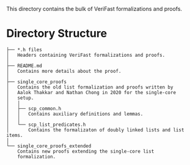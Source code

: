 This directory contains the bulk of VeriFast formalizations and proofs.





# Directory Structure
```
├── *.h files
│   Headers containing VeriFast formalizations and proofs.
│
├── README.md
│   Contains more details about the proof.
│
├── single_core_proofs
│   Contains the old list formalization and proofs written by
│   Aalok Thakkar and Nathan Chong in 2020 for the single-core
│   setup.
│   │
│   ├── scp_common.h
│   │   Contains auxiliary definitions and lemmas.
│   │
│   └── scp_list_predicates.h
│       Contains the formalizaton of doubly linked lists and list items.
│
└── single_core_proofs_extended
    Contains new proofs extending the single-core list
    formalization.
```
